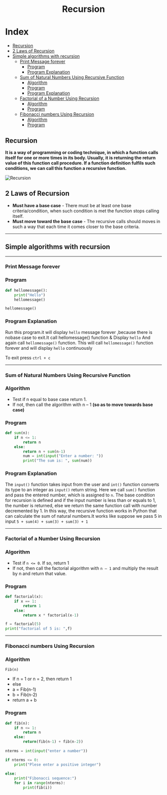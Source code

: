 # <h1 align="center"> Recursion </h1>

# Index
* [Recursion](#recursion)
* [2 Laws of Recursion](#2-laws-of-recursion)
* [Simple algorithms with recursion](#simple-algorithms-with-recursion)
	* [Print Message forever](#print-message-forever)
		* [Program](#program)
		* [Program Explanation](#program-explanation)
	* [Sum of Natural Numbers Using Recursive Function](#sum-of-natural-numbers-using-recursive-function)
		* [Algorithm](#algorithm-2)
		* [Program](#program-2)
		* [Program Explanation](#program-explanation-2)
	* [Factorial of a Number Using Recursion](#factorial-of-a-number-using-recursion)
		* [Algorithm](#algorithm-3)
		* [Program](#program-3)
	* [Fibonacci numbers Using Recursion](#fibonacci-numbers-using-recursion)
		* [Algorithm](#algorithm-4)
		* [Program](#program-4)


## Recursion

**It is a way of programming or coding technique, in which a
function calls itself for one or more times in its body. Usually, it is
returning the return value of this function call procedure. If a
function definition fulfils such conditions, we can call this
function a recursive function.**

![Recursion](https://i.imgur.com/WmK3Hi2.gif)

## 2 Laws of Recursion

* **Must have a base case** - There must be at least one base criteria/condition, when such condition is met the function stops calling itself.
* **Must move toward the base case** - The recursive calls should moves in such a way that each time it comes closer to the base criteria.

---
## Simple algorithms with recursion 
---

### Print Message forever

### Program
```py
def hellomessage():
    print("Hello")
	hellomessage()

hellomessage()
```

### Program Explanation

Run this program.it will display ``hello`` message forever ,because there is nobase case to exit.It call hellomessage() function & Display ``hello`` And again call ``hellomessage()``
function. This will call ``hellomessage()`` function forever and will display `hello` continuously 

To exit press ``ctrl + c``

---

### Sum of Natural Numbers Using Recursive Function

### Algorithm

* Test if n equal to base case return 1.
* If not, then call the algorithm with n – 1 **(so as to move towards base case)**

### Program
```py
def sum(n):
    if n <= 1:
        return n
    else:
        return n + sum(n-1)
        num = int(input("Enter a number: "))
        print("The sum is: ", sum(num))
```

### Program Explanation

The `input()` function takes input from the user and `int()` function converts its type to an integer as `input()` return string. Here we call `sum()`
function and pass the entered number, which is assigned to `n`. The base condition for recursion is defined and if the input number is less than or equals
to 1, the number is returned, else we return the same function call with number decremented by 1. In this way, the recursive function works in Python 
that can calculate the sum of natural numbers.It works like suppose we pass 5 in input `5 + sum(4) + sum(3) + sum(3) + 1`

---

### Factorial of a Number Using Recursion

### Algorithm

* Test if `n <= 0`. If so, return 1
* If not, then call the factorial algorithm with `n – 1` and multiply the result by n and return that value.

### Program
```py
def factorial(x):
    if x == 1:
        return 1
    else:
        return x * factorial(x-1)

f = factorial(5)
print("factorial of 5 is: ",f)
```

---

### Fibonacci numbers Using Recursion

### Algorithm

``Fib(n)``
* If n = 1 or n = 2, then return 1
* else
* a = Fib(n-1)
* b = Fib(n-2)
* return a + b

### Program

```py
def fib(n):
    if n <= 1:
        return n
    else:
        return(fib(n-1) + fib(n-2))
	
nterms = int(input("enter a number"))

if nterms <= 0:
    print("Plese enter a positive integer")
    
else:
    print("Fibonacci sequence:")
    for i in range(nterms):
        print(fib(i))
```







